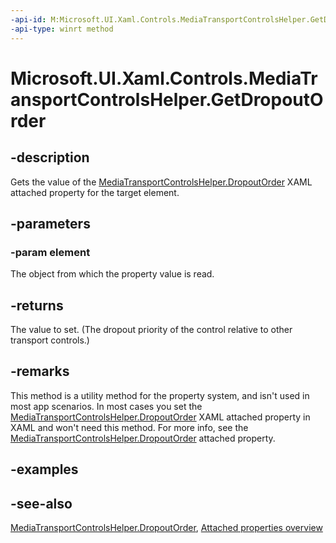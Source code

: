 ```yaml
---
-api-id: M:Microsoft.UI.Xaml.Controls.MediaTransportControlsHelper.GetDropoutOrder(Microsoft.UI.Xaml.UIElement)
-api-type: winrt method
---
```


<!-- Method syntax
public Windows.Foundation.IReference<int> GetDropoutOrder(Windows.UI.Xaml.UIElement element)
-->

# Microsoft.UI.Xaml.Controls.MediaTransportControlsHelper.GetDropoutOrder

## -description
Gets the value of the [MediaTransportControlsHelper.DropoutOrder](/uwp/api/microsoft.ui.xaml.controls.mediatransportcontrolshelper#xaml-attached-properties) XAML attached property for the target element.

## -parameters
### -param element
The object from which the property value is read.

## -returns
The value to set. (The dropout priority of the control relative to other transport controls.)

## -remarks
This method is a utility method for the property system, and isn't used in most app scenarios. In most cases you set the [MediaTransportControlsHelper.DropoutOrder](/uwp/api/microsoft.ui.xaml.controls.mediatransportcontrolshelper#xaml-attached-properties) XAML attached property in XAML and won't need this method. For more info, see the [MediaTransportControlsHelper.DropoutOrder](/uwp/api/microsoft.ui.xaml.controls.mediatransportcontrolshelper#xaml-attached-properties) attached property.

## -examples

## -see-also
[MediaTransportControlsHelper.DropoutOrder](/uwp/api/microsoft.ui.xaml.controls.mediatransportcontrolshelper#xaml-attached-properties), [Attached properties overview](/windows/uwp/xaml-platform/attached-properties-overview)
